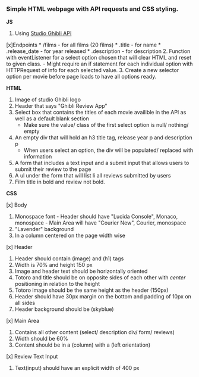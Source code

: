 <h3>Simple HTML webpage with API requests and CSS styling. </h3> 

**JS**
1. Using [Studio Ghibli API](https://ghibliapi.herokuapp.com/#)

[x]Endpoints
    * /films - for all films (20 films)
    * .title - for name
    * .release_date - for year released
    * .description - for description
2. Function with eventListener for a select option chosen that will clear HTML and reset to given class.
    - Might require an if statement for each individual option with HTTPRequest of info for each selected value.
3. Create a new selector option per movie before page loads to have all options ready.

**HTML**
1. Image of studio Ghibli logo
2. Header that says "Ghibli Review App"
3. Select box that contains the titles of each movie availible in the API as well as a default blank section
    - Make sure the value/ class of the first select option is null/ nothing/ empty
4. An empty div that will hold an h3 title tag, release year p and description p
    - When users select an option, the div will be populated/ replaced with information 
5. A form that includes a text input and a submit input that allows users to submit their review to the page
6. A ul under the form that will list li all reviews submitted by users
7. Film title in bold and review not bold.

**CSS**

[x] Body
1. Monospace font
            - Header should have "Lucida Console", Monaco, monospace
            - Main Area will have "Courier New", Courier, monospace
2. "Lavender" background
3. In a column centered on the page width wise

[x] Header
1. Header should contain (image) and (h1) tags
2. Width is 70% and height 150 px
3. Image and header text should be horizontally oriented
4. Totoro and title should be on opposite sides of each other with *center* positioning in relation to the height
5. Totoro image should be the same height as the header (150px)
6. Header should have 30px margin on the bottom and padding of 10px on all sides
7. Header background should be (skyblue)

[x] Main Area
1. Contains all other content (select/ description div/ form/ reviews)
2. Width should be 60%
3. Content should be in a (column) with a (left orientation)

[x] Review Text Input
1. Text(input) should have an explicit width of 400 px
    
